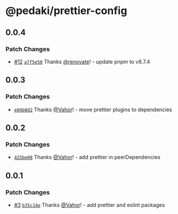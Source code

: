 # @pedaki/prettier-config

## 0.0.4

### Patch Changes

- [#12](https://github.com/PedakiHQ/pedaki/pull/12) [`a7f5e50`](https://github.com/PedakiHQ/pedaki/commit/a7f5e50e20947ca800683b0ca90b32647c4ae4ff) Thanks [@renovate](https://github.com/apps/renovate)! - update pnpm to v8.7.4

## 0.0.3

### Patch Changes

- [`e84b0d2`](https://github.com/PedakiHQ/pedaki/commit/e84b0d24585eed61fcb3faccbe6d2d3bcd64bcb6) Thanks [@Vahor](https://github.com/Vahor)! - move prettier plugins to dependencies

## 0.0.2

### Patch Changes

- [`425be08`](https://github.com/PedakiHQ/pedaki/commit/425be082980337501538f4119ecd3b38c588f627) Thanks [@Vahor](https://github.com/Vahor)! - add prettier in peerDependencies

## 0.0.1

### Patch Changes

- [#3](https://github.com/PedakiHQ/pedaki/pull/3) [`b35c14e`](https://github.com/PedakiHQ/pedaki/commit/b35c14ed0deee6070b064f9a7c145ee9ca000936) Thanks [@Vahor](https://github.com/Vahor)! - add prettier and eslint packages
